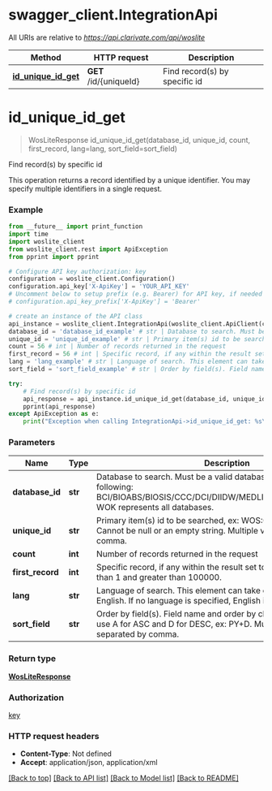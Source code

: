 # swagger_client.IntegrationApi

All URIs are relative to *https://api.clarivate.com/api/woslite*

Method | HTTP request | Description
------------- | ------------- | -------------
[**id_unique_id_get**](IntegrationApi.md#id_unique_id_get) | **GET** /id/{uniqueId} | Find record(s) by specific id

# **id_unique_id_get**
> WosLiteResponse id_unique_id_get(database_id, unique_id, count, first_record, lang=lang, sort_field=sort_field)

Find record(s) by specific id

This operation returns a record identified by a unique identifier. You may specify multiple identifiers in a single request.

### Example

```python
from __future__ import print_function
import time
import woslite_client
from woslite_client.rest import ApiException
from pprint import pprint

# Configure API key authorization: key
configuration = woslite_client.Configuration()
configuration.api_key['X-ApiKey'] = 'YOUR_API_KEY'
# Uncomment below to setup prefix (e.g. Bearer) for API key, if needed
# configuration.api_key_prefix['X-ApiKey'] = 'Bearer'

# create an instance of the API class
api_instance = woslite_client.IntegrationApi(woslite_client.ApiClient(configuration))
database_id = 'database_id_example' # str | Database to search. Must be a valid database ID, one of the following: BCI/BIOABS/BIOSIS/CCC/DCI/DIIDW/MEDLINE/WOK/WOS/ZOOREC. WOK represents all databases.
unique_id = 'unique_id_example' # str | Primary item(s) id to be searched, ex: WOS:000270372400005. Cannot be null or an empty string. Multiple values are separated by comma.
count = 56 # int | Number of records returned in the request
first_record = 56 # int | Specific record, if any within the result set to return. Cannot be less than 1 and greater than 100000.
lang = 'lang_example' # str | Language of search. This element can take only one value: en for English. If no language is specified, English is passed by default. (optional)
sort_field = 'sort_field_example' # str | Order by field(s). Field name and order by clause separated by '+', use A for ASC and D for DESC, ex: PY+D. Multiple values are separated by comma. (optional)

try:
    # Find record(s) by specific id
    api_response = api_instance.id_unique_id_get(database_id, unique_id, count, first_record, lang=lang, sort_field=sort_field)
    pprint(api_response)
except ApiException as e:
    print("Exception when calling IntegrationApi->id_unique_id_get: %s\n" % e)
```

### Parameters

Name | Type | Description  | Notes
------------- | ------------- | ------------- | -------------
 **database_id** | **str**| Database to search. Must be a valid database ID, one of the following: BCI/BIOABS/BIOSIS/CCC/DCI/DIIDW/MEDLINE/WOK/WOS/ZOOREC. WOK represents all databases. | 
 **unique_id** | **str**| Primary item(s) id to be searched, ex: WOS:000270372400005. Cannot be null or an empty string. Multiple values are separated by comma. | 
 **count** | **int**| Number of records returned in the request | 
 **first_record** | **int**| Specific record, if any within the result set to return. Cannot be less than 1 and greater than 100000. | 
 **lang** | **str**| Language of search. This element can take only one value: en for English. If no language is specified, English is passed by default. | [optional] 
 **sort_field** | **str**| Order by field(s). Field name and order by clause separated by &#x27;+&#x27;, use A for ASC and D for DESC, ex: PY+D. Multiple values are separated by comma. | [optional] 

### Return type

[**WosLiteResponse**](WosLiteResponse.md)

### Authorization

[key](../README.md#key)

### HTTP request headers

 - **Content-Type**: Not defined
 - **Accept**: application/json, application/xml

[[Back to top]](#) [[Back to API list]](../README.md#documentation-for-api-endpoints) [[Back to Model list]](../README.md#documentation-for-models) [[Back to README]](../README.md)

